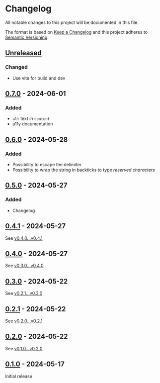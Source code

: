 # Changelog

All notable changes to this project will be documented in this file.

The format is based on [Keep a Changelog](https://keepachangelog.com/en/1.1.0/) and this project adheres to [Semantic Versioning](https://semver.org/spec/v2.0.0.html).

## [Unreleased]

### Changed

- Use vite for build and dev

## [0.7.0] - 2024-06-01

### Added

- `alt` text in `content`
- a11y documentation

## [0.6.0] - 2024-05-28

### Added

- Possibility to escape the delimiter
- Possibility to wrap the string in backticks to type _reserved characters_

## [0.5.0] - 2024-05-27

### Added

- Changelog

## [0.4.1] - 2024-05-27

See [v0.4.0...v0.4.1](https://github.com/MoritzBru/tailwind-plugin-typed/compare/v0.4.0...v0.4.1)

## [0.4.0] - 2024-05-27

See [v0.3.0...v0.4.0](https://github.com/MoritzBru/tailwind-plugin-typed/compare/v0.3.0...v0.4.0)

## [0.3.0] - 2024-05-22

See [v0.2.1...v0.3.0](https://github.com/MoritzBru/tailwind-plugin-typed/compare/v0.2.1...v0.3.0)

## [0.2.1] - 2024-05-22

See [v0.2.0...v0.2.1](https://github.com/MoritzBru/tailwind-plugin-typed/compare/v0.2.0...v0.2.1)

## [0.2.0] - 2024-05-22

See [v0.1.0...v0.2.0](https://github.com/MoritzBru/tailwind-plugin-typed/compare/v0.1.0...v0.2.0)

## [0.1.0] - 2024-05-17

Initial release

[Unreleased]: https://github.com/MoritzBru/tailwind-plugin-typed/compare/v0.7.0...HEAD
[0.7.0]: https://github.com/MoritzBru/tailwind-plugin-typed/compare/v0.6.0...v0.7.0
[0.6.0]: https://github.com/MoritzBru/tailwind-plugin-typed/compare/v0.5.0...v0.6.0
[0.5.0]: https://github.com/MoritzBru/tailwind-plugin-typed/compare/v0.4.1...v0.5.0
[0.4.1]: https://github.com/MoritzBru/tailwind-plugin-typed/compare/v0.4.0...v0.4.1
[0.4.0]: https://github.com/MoritzBru/tailwind-plugin-typed/compare/v0.3.0...v0.4.0
[0.3.0]: https://github.com/MoritzBru/tailwind-plugin-typed/compare/v0.2.1...v0.3.0
[0.2.1]: https://github.com/MoritzBru/tailwind-plugin-typed/compare/v0.2.0...v0.2.1
[0.2.0]: https://github.com/MoritzBru/tailwind-plugin-typed/compare/v0.1.0...v0.2.0
[0.1.0]: https://github.com/MoritzBru/tailwind-plugin-typed/releases/tag/v0.1.0
